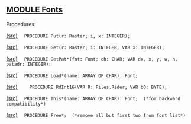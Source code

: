 
## [MODULE Fonts](https://github.com/io-core/Edit/blob/main/Fonts.Mod)

Procedures:


[(src)](https://github.com/io-core/Edit/blob/main/Fonts.Mod#L28) `  PROCEDURE Put(r: Raster; i, x: INTEGER);`


[(src)](https://github.com/io-core/Edit/blob/main/Fonts.Mod#L35) `  PROCEDURE Get(r: Raster; i: INTEGER; VAR x: INTEGER);`


[(src)](https://github.com/io-core/Edit/blob/main/Fonts.Mod#L39) `  PROCEDURE GetPat*(fnt: Font; ch: CHAR; VAR dx, x, y, w, h, patadr: INTEGER);`


[(src)](https://github.com/io-core/Edit/blob/main/Fonts.Mod#L46) `  PROCEDURE Load*(name: ARRAY OF CHAR): Font;`


[(src)](https://github.com/io-core/Edit/blob/main/Fonts.Mod#L54) `    PROCEDURE RdInt16(VAR R: Files.Rider; VAR b0: BYTE);`


[(src)](https://github.com/io-core/Edit/blob/main/Fonts.Mod#L111) `  PROCEDURE This*(name: ARRAY OF CHAR): Font;  (*for backward compatibility*)`


[(src)](https://github.com/io-core/Edit/blob/main/Fonts.Mod#L115) `  PROCEDURE Free*;  (*remove all but first two from font list*)`

